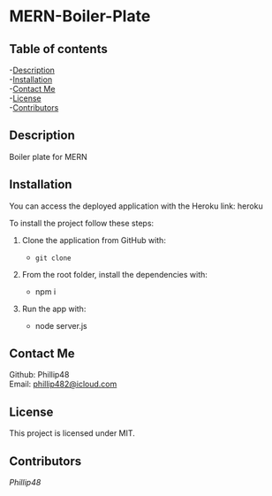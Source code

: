 # MERN-Boiler-Plate

## Table of contents   
-[Description](#Description)       
-[Installation](#Installation)  
-[Contact Me](#Contact-Me)    
-[License](#License)  
-[Contributors](#Contributors)  

## Description  
Boiler plate for MERN  

## Installation  

You can access the deployed application with the Heroku link: heroku

To install the project follow these steps:

1. Clone the application from GitHub with:

   - `git clone`

2. From the root folder, install the dependencies with:

   - npm i

3. Run the app with:
   - node server.js 

## Contact Me  
Github: Phillip48  
Email: phillip482@icloud.com  

## License
This project is licensed under MIT.

## Contributors  
*Phillip48*  
